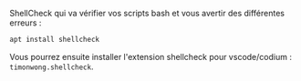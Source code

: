 ShellCheck qui va vérifier vos scripts bash et vous avertir des différentes erreurs : 
```bash
apt install shellcheck
```

Vous pourrez ensuite installer l'extension shellcheck pour vscode/codium : `timonwong.shellcheck`.